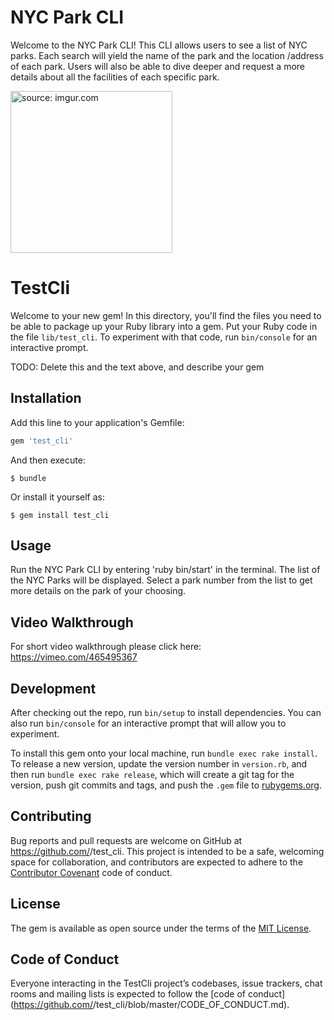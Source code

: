 # NYC Park CLI

Welcome to the NYC Park CLI! This CLI allows users to see a list of NYC parks. Each search will yield the name of the park and the location /address of each park. Users will also be able to dive deeper and request a more details about all the facilities of each specific park.

<a href="https://i.imgur.com/NITq24H.jpg"><img src="https://i.imgur.com/NITq24H.jpg" title="source: imgur.com" height=259/></a>

# TestCli

Welcome to your new gem! In this directory, you'll find the files you need to be able to package up your Ruby library into a gem. Put your Ruby code in the file `lib/test_cli`. To experiment with that code, run `bin/console` for an interactive prompt.

TODO: Delete this and the text above, and describe your gem

## Installation

Add this line to your application's Gemfile:

```ruby
gem 'test_cli'
```

And then execute:

    $ bundle

Or install it yourself as:

    $ gem install test_cli

## Usage
Run the NYC Park CLI by entering 'ruby bin/start' in the terminal. The list of the NYC Parks will be displayed. Select a park number from the list to get more details on the park of your choosing. 

## Video Walkthrough
For short video walkthrough please click here: https://vimeo.com/465495367

## Development

After checking out the repo, run `bin/setup` to install dependencies. You can also run `bin/console` for an interactive prompt that will allow you to experiment.

To install this gem onto your local machine, run `bundle exec rake install`. To release a new version, update the version number in `version.rb`, and then run `bundle exec rake release`, which will create a git tag for the version, push git commits and tags, and push the `.gem` file to [rubygems.org](https://rubygems.org).

## Contributing

Bug reports and pull requests are welcome on GitHub at https://github.com/<github username>/test_cli. This project is intended to be a safe, welcoming space for collaboration, and contributors are expected to adhere to the [Contributor Covenant](http://contributor-covenant.org) code of conduct.

## License

The gem is available as open source under the terms of the [MIT License](https://opensource.org/licenses/MIT).

## Code of Conduct

Everyone interacting in the TestCli project’s codebases, issue trackers, chat rooms and mailing lists is expected to follow the [code of conduct](https://github.com/<github username>/test_cli/blob/master/CODE_OF_CONDUCT.md).

